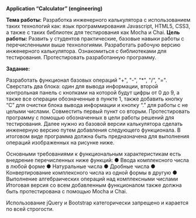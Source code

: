 **Application “Calculator” (engineering)**

**Тема работы:** Разработка инженерного калькулятора с использованием таких технологий как: язык программирования Javascript, HTML5, CSS3, а также с таких библиотек для тестирования как Mocha и Chai. 
**Цель работы:** Развить у студентов практические, базовые навыки работы с перечисленными выше технологиями. Разработать рабочую версию инженерного калькулятора. Ознакомиться с библиотеками для тестирования. Протестировать разработанную программу. 

**Задание:**

Разработать функционал базовых операций "+", "-", "*", "/", "=".
Сверстать два блока: один для вывода информации, второй
контрольная панель с кнопками на которой будут цифры от 0 до 9, а также все операции обозначенные в пункте 1, также добавить кнопку “С” для очистки блока вывода информации и кнопку “.” для работы с не целыми числами.
Совместить первый пункт со вторым.
Протестировать программу с помощью обозначенных в цели работы решений для тестирования.
Далее нужно из базовой версии калькулятора сделать инженерную версию путем добавления следующего функционала. В итоговом виде программа должна быть предназначена для выполнения операций изображенных на рисунке ниже.

Основными требованиями к функциональным характеристикам есть внедрение перечисленных ниже функций: ● Ввода комплексного числа в любой форме ● Натуральные числа ● Дробные числа ● Конвертирование комплексного числа из одной формы в другую ● Выполнение алгебраических операций над комплексными числами Итоговая версия со всем добавленным функционалом также должна быть протестирована с помощью Mocha и Chai.

Использование jQuery и Bootstrap категорически запрещено и карается по всей строгости.

